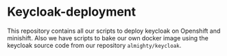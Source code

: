 # Keycloak-deployment


This repository contains all our scripts to deploy keycloak on Openshift and minishift.
Also we have scripts to bake our own docker image using the keycloak source code
from our repository `almighty/keycloak`.
